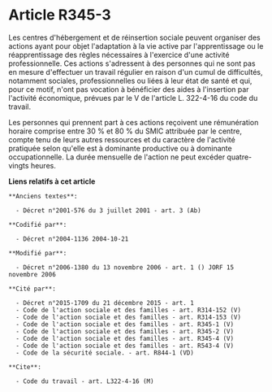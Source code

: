 # Article R345-3

Les centres d'hébergement et de réinsertion sociale peuvent organiser des actions ayant pour objet l'adaptation à la vie
active par l'apprentissage ou le réapprentissage des règles nécessaires à l'exercice d'une activité professionnelle. Ces
actions s'adressent à des personnes qui ne sont pas en mesure d'effectuer un travail régulier en raison d'un cumul de
difficultés, notamment sociales, professionnelles ou liées à leur état de santé et qui, pour ce motif, n'ont pas vocation à
bénéficier des aides à l'insertion par l'activité économique, prévues par le V de l'article L. 322-4-16 du code du travail.

Les personnes qui prennent part à ces actions reçoivent une rémunération horaire comprise entre 30 % et 80 % du SMIC
attribuée par le centre, compte tenu de leurs autres ressources et du caractère de l'activité pratiquée selon qu'elle est à
dominante productive ou à dominante occupationnelle. La durée mensuelle de l'action ne peut excéder quatre-vingts heures.

**Liens relatifs à cet article**

	**Anciens textes**:

	  - Décret n°2001-576 du 3 juillet 2001 - art. 3 (Ab)

	**Codifié par**:

	  - Décret n°2004-1136 2004-10-21

	**Modifié par**:

	  - Décret n°2006-1380 du 13 novembre 2006 - art. 1 () JORF 15 novembre 2006

	**Cité par**:

	  - Décret n°2015-1709 du 21 décembre 2015 - art. 1
	  - Code de l'action sociale et des familles - art. R314-152 (V)
	  - Code de l'action sociale et des familles - art. R314-153 (V)
	  - Code de l'action sociale et des familles - art. R345-1 (V)
	  - Code de l'action sociale et des familles - art. R345-2 (V)
	  - Code de l'action sociale et des familles - art. R345-4 (V)
	  - Code de l'action sociale et des familles - art. R543-4 (V)
	  - Code de la sécurité sociale. - art. R844-1 (VD)

	**Cite**:

	  - Code du travail - art. L322-4-16 (M)
